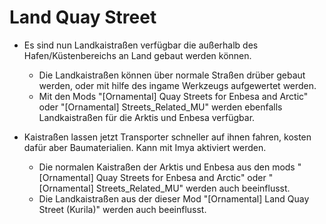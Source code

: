 # Land Quay Street

- Es sind nun Landkaistraßen verfügbar die außerhalb des Hafen/Küstenbereichs an Land gebaut werden können.
  - Die Landkaistraßen können über normale Straßen drüber gebaut werden, oder mit hilfe des ingame Werkzeugs aufgewertet werden.
  - Mit den Mods "[Ornamental] Quay Streets for Enbesa and Arctic" oder "[Ornamental] Streets_Related_MU" werden ebenfalls Landkaistraßen für die Arktis und Enbesa verfügbar.

- Kaistraßen lassen jetzt Transporter schneller auf ihnen fahren, kosten dafür aber Baumaterialien. Kann mit Imya aktiviert werden.
  - Die normalen Kaistraßen der Arktis und Enbesa aus den mods "[Ornamental] Quay Streets for Enbesa and Arctic" oder "[Ornamental] Streets_Related_MU" werden auch beeinflusst.
  - Die Landkaistraßen aus der dieser Mod "[Ornamental] Land Quay Street (Kurila)" werden auch beeinflusst.
